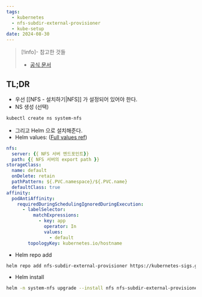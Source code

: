 ```yaml
---
tags:
  - kubernetes
  - nfs-subdir-external-provisioner
  - kube-setup
date: 2024-08-30
---
```

> [!info]- 참고한 것들
> - [공식 문서](https://github.com/kubernetes-sigs/nfs-subdir-external-provisioner)

## TL;DR

- 우선 [[NFS - 설치하기|NFS]] 가 설정되어 있어야 한다.
- NS 생성 (선택)

```bash
kubectl create ns system-nfs
```

- 그리고 Helm 으로 설치해준다.
- Helm values: ([Full values ref](https://github.com/kubernetes-sigs/nfs-subdir-external-provisioner/blob/master/charts/nfs-subdir-external-provisioner/values.yaml))

```yaml title="nfs.yaml"
nfs:
  server: {{ NFS 서버 엔드포인트}}
  path: {{ NFS 서버의 export path }}
storageClass:
  name: default
  onDelete: retain
  pathPattern: ${.PVC.namespace}/${.PVC.name}
  defaultClass: true
affinity:
  podAntiAffinity:
    requiredDuringSchedulingIgnoredDuringExecution:
      - labelSelector:
          matchExpressions:
            - key: app
              operator: In
              values:
                - default
        topologyKey: kubernetes.io/hostname
```

- Helm repo add

```bash
helm repo add nfs-subdir-external-provisioner https://kubernetes-sigs.github.io/nfs-subdir-external-provisioner
```

- Helm install

```bash
helm -n system-nfs upgrade --install nfs nfs-subdir-external-provisioner/nfs-subdir-external-provisioner -f nfs.yaml
```